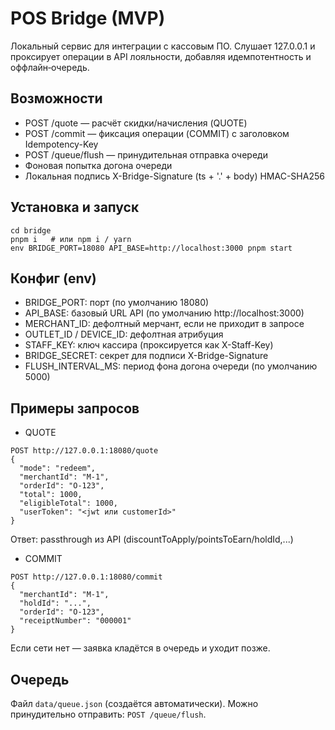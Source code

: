 # POS Bridge (MVP)

Локальный сервис для интеграции с кассовым ПО. Слушает 127.0.0.1 и проксирует операции в API лояльности, добавляя идемпотентность и оффлайн‑очередь.

## Возможности
- POST /quote — расчёт скидки/начисления (QUOTE)
- POST /commit — фиксация операции (COMMIT) с заголовком Idempotency-Key
- POST /queue/flush — принудительная отправка очереди
- Фоновая попытка догона очереди
- Локальная подпись X-Bridge-Signature (ts + '.' + body) HMAC-SHA256

## Установка и запуск
```
cd bridge
pnpm i   # или npm i / yarn
env BRIDGE_PORT=18080 API_BASE=http://localhost:3000 pnpm start
```

## Конфиг (env)
- BRIDGE_PORT: порт (по умолчанию 18080)
- API_BASE: базовый URL API (по умолчанию http://localhost:3000)
- MERCHANT_ID: дефолтный мерчант, если не приходит в запросе
- OUTLET_ID / DEVICE_ID: дефолтная атрибуция
- STAFF_KEY: ключ кассира (проксируется как X-Staff-Key)
- BRIDGE_SECRET: секрет для подписи X-Bridge-Signature
- FLUSH_INTERVAL_MS: период фона догона очереди (по умолчанию 5000)

## Примеры запросов
- QUOTE
```
POST http://127.0.0.1:18080/quote
{
  "mode": "redeem",
  "merchantId": "M-1",
  "orderId": "O-123",
  "total": 1000,
  "eligibleTotal": 1000,
  "userToken": "<jwt или customerId>"
}
```
Ответ: passthrough из API (discountToApply/pointsToEarn/holdId,...)

- COMMIT
```
POST http://127.0.0.1:18080/commit
{
  "merchantId": "M-1",
  "holdId": "...",
  "orderId": "O-123",
  "receiptNumber": "000001"
}
```
Если сети нет — заявка кладётся в очередь и уходит позже.

## Очередь
Файл `data/queue.json` (создаётся автоматически). Можно принудительно отправить: `POST /queue/flush`.

